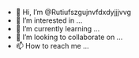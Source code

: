 - 👋 Hi, I’m @Rutiufszgujnvfdxdyjjjvvg
- 👀 I’m interested in ...
- 🌱 I’m currently learning ...
- 💞️ I’m looking to collaborate on ...
- 📫 How to reach me ...

<!---
Rutiufszgujnvfdxdyjjjvvg/Rutiufszgujnvfdxdyjjjvvg is a ✨ special ✨ repository because its `README.md` (this file) appears on your GitHub profile.
You can click the Preview link to take a look at your changes.
--->
